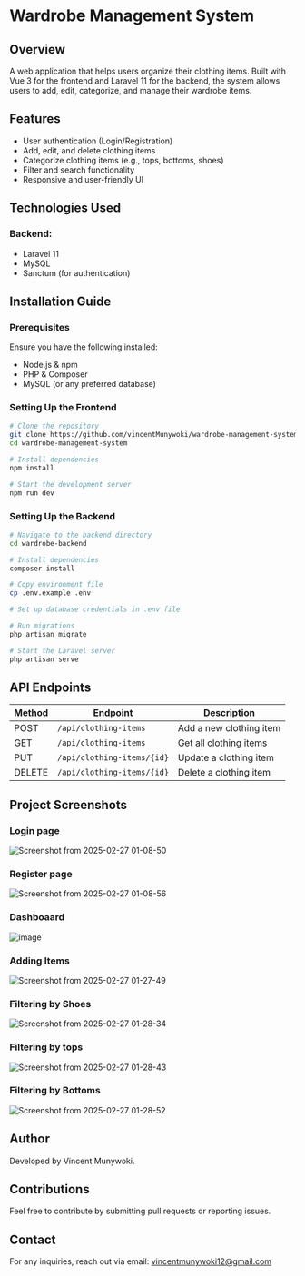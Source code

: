 # Wardrobe Management System

## Overview
A web application that helps users organize their clothing items. Built with Vue 3 for the frontend and Laravel 11 for the backend, the system allows users to add, edit, categorize, and manage their wardrobe items.

## Features
-  User authentication (Login/Registration)
-  Add, edit, and delete clothing items
-  Categorize clothing items (e.g., tops, bottoms, shoes)
-  Filter and search functionality
-  Responsive and user-friendly UI

## Technologies Used


### Backend:
- Laravel 11
- MySQL
- Sanctum (for authentication)

## Installation Guide

### Prerequisites
Ensure you have the following installed:
- Node.js & npm
- PHP & Composer
- MySQL (or any preferred database)

### Setting Up the Frontend
```sh
# Clone the repository
git clone https://github.com/vincentMunywoki/wardrobe-management-system.git
cd wardrobe-management-system

# Install dependencies
npm install

# Start the development server
npm run dev
```

### Setting Up the Backend
```sh
# Navigate to the backend directory
cd wardrobe-backend

# Install dependencies
composer install

# Copy environment file
cp .env.example .env

# Set up database credentials in .env file

# Run migrations
php artisan migrate

# Start the Laravel server
php artisan serve
```

## API Endpoints
| Method | Endpoint | Description |
|--------|---------|-------------|
| POST | `/api/clothing-items` | Add a new clothing item |
| GET | `/api/clothing-items` | Get all clothing items |
| PUT | `/api/clothing-items/{id}` | Update a clothing item |
| DELETE | `/api/clothing-items/{id}` | Delete a clothing item |

## Project Screenshots

### Login page
![Screenshot from 2025-02-27 01-08-50](https://github.com/user-attachments/assets/efd62605-d0c2-457d-85d4-f3a169b02952)

### Register page

![Screenshot from 2025-02-27 01-08-56](https://github.com/user-attachments/assets/66dbaa17-237a-4e9a-911a-3e970d55e561)

### Dashboaard

![image](https://github.com/user-attachments/assets/cc738cd3-1714-453c-b225-f82d1e31d136)

### Adding Items

![Screenshot from 2025-02-27 01-27-49](https://github.com/user-attachments/assets/872674af-1887-4122-984b-9f7a7099967a)

### Filtering by Shoes

![Screenshot from 2025-02-27 01-28-34](https://github.com/user-attachments/assets/ec07da8a-a937-46d6-8907-0e194c1153d1)

### Filtering by tops

![Screenshot from 2025-02-27 01-28-43](https://github.com/user-attachments/assets/acc594e0-be69-4649-847c-0edbb41872d5)

### Filtering by Bottoms

![Screenshot from 2025-02-27 01-28-52](https://github.com/user-attachments/assets/09a50132-ac83-41b7-97b7-9f8d2f180609)

## Author
Developed by Vincent Munywoki.

## Contributions
Feel free to contribute by submitting pull requests or reporting issues.

## Contact
For any inquiries, reach out via email: vincentmunywoki12@gmail.com


